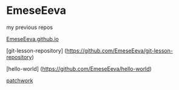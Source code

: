 # EmeseEeva 

my previous repos </br>

[EmeseEeva.github.io](https://github.com/EmeseEeva/EmeseEeva.github.io)

[git-lesson-repository] (https://github.com/EmeseEeva/git-lesson-repository)

[hello-world] (https://github.com/EmeseEeva/hello-world)

[patchwork](https://github.com/EmeseEeva/patchwork)
